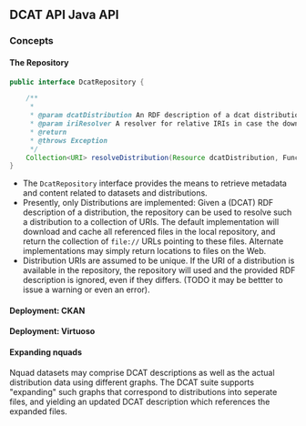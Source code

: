 ## DCAT API Java API

### Concepts

#### The Repository

```java
public interface DcatRepository {

    /**
     * 
     * @param dcatDistribution An RDF description of a dcat distribution
     * @param iriResolver A resolver for relative IRIs in case the downloadURLs of the distribution are relative
     * @return
     * @throws Exception
     */
    Collection<URI> resolveDistribution(Resource dcatDistribution, Function<String, String> iriResolver) throws Exception;
}

```

* The `DcatRepository` interface provides the means to retrieve metadata and content related to datasets and distributions.
* Presently, only Distributions are implemented: Given a (DCAT) RDF description of a distribution, the repository can be used to resolve
such a distribution to a collection of URIs. The default implementation will download and cache all referenced files in the local repository, and return the collection of `file://` URLs pointing to these files.
Alternate implementations may simply return locations to files on the Web.
* Distribution URIs are assumed to be unique. If the URI of a distribution is available in the repository, the repository will used and the provided RDF description is ignored, even if they differs. (TODO it may be bettter to issue a warning or even an error).



#### Deployment: CKAN


#### Deployment: Virtuoso


#### Expanding nquads
Nquad datasets may comprise DCAT descriptions as well as the actual distribution data using different graphs.
The DCAT suite supports "expanding" such graphs that correspond to distributions into seperate files, and yielding an updated DCAT description which references the expanded files.





